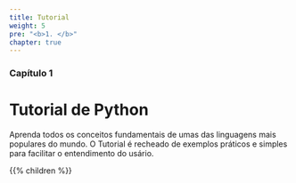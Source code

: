 ```yaml
---
title: Tutorial
weight: 5
pre: "<b>1. </b>"
chapter: true
---
```


### Capítulo 1

# Tutorial de Python

Aprenda todos os conceitos fundamentais de umas das linguagens mais populares do mundo. O Tutorial é recheado de exemplos práticos e simples para facilitar o entendimento do usário.

{{% children %}}